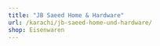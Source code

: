 ```yaml
---
title: "JB Saeed Home & Hardware"
url: /karachi/jb-saeed-home-und-hardware/
shop: Eisenwaren
---
```

